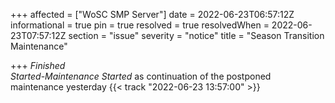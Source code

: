 +++
affected = ["WoSC SMP Server"]
date = 2022-06-23T06:57:12Z
informational = true
pin = true
resolved = true
resolvedWhen = 2022-06-23T07:57:12Z
section = "issue"
severity = "notice"
title = "Season Transition Maintenance"

+++
__Finished_  
Started_-_Maintenance Started_ as continuation of the postponed maintenance yesterday {{< track "2022-06-23 13:57:00" >}}
